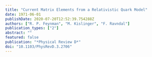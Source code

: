 ```yaml
---
title: "Current Matrix Elements from a Relativistic Quark Model"
date: 1971-06-01
publishDate: 2020-07-20T12:52:39.754288Z
authors: ["R. P. Feynman", "M. Kislinger", "F. Ravndal"]
publication_types: ["2"]
abstract: ""
featured: false
publication: "*Physical Review D*"
doi: "10.1103/PhysRevD.3.2706"
---
```


